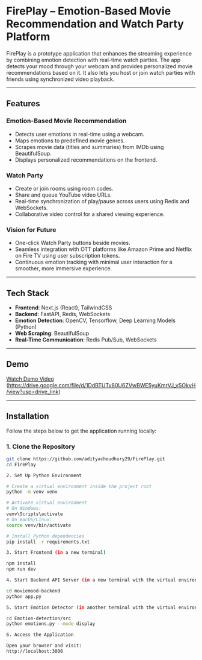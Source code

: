 # FirePlay – Emotion-Based Movie Recommendation and Watch Party Platform

FirePlay is a prototype application that enhances the streaming experience by combining emotion detection with real-time watch parties. The app detects your mood through your webcam and provides personalized movie recommendations based on it. It also lets you host or join watch parties with friends using synchronized video playback.

---

## Features

### Emotion-Based Movie Recommendation
- Detects user emotions in real-time using a webcam.
- Maps emotions to predefined movie genres.
- Scrapes movie data (titles and summaries) from IMDb using BeautifulSoup.
- Displays personalized recommendations on the frontend.

### Watch Party
- Create or join rooms using room codes.
- Share and queue YouTube video URLs.
- Real-time synchronization of play/pause across users using Redis and WebSockets.
- Collaborative video control for a shared viewing experience.

### Vision for Future
- One-click Watch Party buttons beside movies.
- Seamless integration with OTT platforms like Amazon Prime and Netflix on Fire TV using user subscription tokens.
- Continuous emotion tracking with minimal user interaction for a smoother, more immersive experience.

---

## Tech Stack

- **Frontend**: Next.js (React), TailwindCSS
- **Backend**: FastAPI, Redis, WebSockets
- **Emotion Detection**: OpenCV, Tensorflow, Deep Learning Models (Python)
- **Web Scraping**: BeautifulSoup
- **Real-Time Communication**: Redis Pub/Sub, WebSockets

---

## Demo

[Watch Demo Video](#)  
(https://drive.google.com/file/d/1DdBTUTv80U6ZVwBWE5yuKmrVJ_vSOkvH/view?usp=drive_link)

---

## Installation

Follow the steps below to get the application running locally:

### 1. Clone the Repository

```bash
git clone https://github.com/adityachoudhury29/FirePlay.git
cd FirePlay

2. Set Up Python Environment

# Create a virtual environment inside the project root
python -m venv venv

# Activate virtual environment
# On Windows:
venv\Scripts\activate
# On macOS/Linux:
source venv/bin/activate

# Install Python dependencies
pip install -r requirements.txt

3. Start Frontend (in a new terminal)

npm install
npm run dev

4. Start Backend API Server (in a new terminal with the virtual environment activated)

cd moviemood-backend
python app.py

5. Start Emotion Detector (in another terminal with the virtual environment activated)

cd Emotion-detection/src
python emotions.py --mode display

6. Access the Application

Open your browser and visit:
http://localhost:3000
